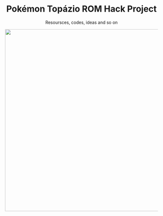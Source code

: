 <h1 align = "center">Pokémon Topázio ROM Hack Project</h1>

<p align = "center">Resoursces, codes, ideas and so on</p>

<p align = "center"><img src = "https://i.imgur.com/OaUmHw4.png" width = "600"></p>

